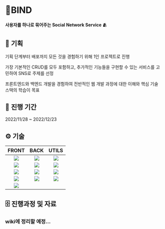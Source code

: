 # 🧵BIND

#### 사용자를 하나로 묶어주는 Social Network Service 🫂

## 📑 기획

기획 단계부터 배포까지 모든 것을 경험하기 위해 1인 프로젝트로 진행

가장 기본적인 CRUD를 모두 포함하고, 추가적인 기능들을 구현할 수 있는 서비스를 고민하여 SNS로 주제를 선정

프론트엔드와 백엔드 개발을 경험하여 전반적인 웹 개발 과정에 대한 이해와 핵심 기술 스택의 학습이 목표

## 📆 진행 기간

2022/11/28 ~ 2022/12/23

## ⚙️ 기술

|                                                     **FRONT**                                                      |                                                    **BACK**                                                     |                                                  **UTILS**                                                   |
| :----------------------------------------------------------------------------------------------------------------: | :-------------------------------------------------------------------------------------------------------------: | :----------------------------------------------------------------------------------------------------------: |
|   <img src="https://img.shields.io/badge/TypeScript-3178C6?style=for-the-badge&logo=TypeScript&logoColor=white">   | <img src="https://img.shields.io/badge/javascript-F7DF1E?style=for-the-badge&logo=javascript&logoColor=000000"> |     <img src="https://img.shields.io/badge/Figma-F24E1E?style=for-the-badge&logo=Figma&logoColor=white">     |
|        <img src="https://img.shields.io/badge/react-61DAFB?style=for-the-badge&logo=React&logoColor=white">        |    <img src="https://img.shields.io/badge/Express-000000?style=for-the-badge&logo=Express&logoColor=white">     | <img src="https://img.shields.io/badge/Storybook-FF4785?style=for-the-badge&logo=Storybook&logoColor=white"> |
| <img src="https://img.shields.io/badge/Tailwind CSS-06B6D4?style=for-the-badge&logo=Tailwind CSS&logoColor=white"> |    <img src="https://img.shields.io/badge/MongoDB-47A248?style=for-the-badge&logo=MongoDB&logoColor=white">     |    <img src="https://img.shields.io/badge/Notion-000000?style=for-the-badge&logo=Notion&logoColor=white">    |
|  <img src="https://img.shields.io/badge/React Query-FF4154?style=for-the-badge&logo=React Query&logoColor=white">  |  <img src="https://img.shields.io/badge/Socket.io-000000?style=for-the-badge&logo=Socket.io&logoColor=white">   |         <img src="https://img.shields.io/badge/ETC...-red?style=for-the-badge&logo&logoColor=white">         |
|      <img src="https://img.shields.io/badge/Next.js-000000?style=for-the-badge&logo=Next.js&logoColor=white">      |

## 🗄️ 진행과정 및 자료

### wiki에 정리할 예정...
